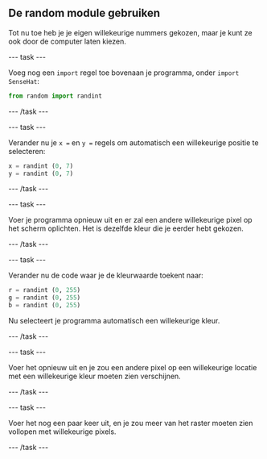 ## De random module gebruiken

Tot nu toe heb je je eigen willekeurige nummers gekozen, maar je kunt ze ook door de computer laten kiezen.

\--- task \---

Voeg nog een `import` regel toe bovenaan je programma, onder `import SenseHat`:

```python
from random import randint
```

\--- /task \---

\--- task \---

Verander nu je `x =` en `y =` regels om automatisch een willekeurige positie te selecteren:

```python
x = randint (0, 7)
y = randint (0, 7)
```

\--- /task \---

\--- task \---

Voer je programma opnieuw uit en er zal een andere willekeurige pixel op het scherm oplichten. Het is dezelfde kleur die je eerder hebt gekozen.

\--- /task \---

\--- task \---

Verander nu de code waar je de kleurwaarde toekent naar:

```python
r = randint (0, 255)
g = randint (0, 255)
b = randint (0, 255)
```

Nu selecteert je programma automatisch een willekeurige kleur.

\--- /task \---

\--- task \---

Voer het opnieuw uit en je zou een andere pixel op een willekeurige locatie met een willekeurige kleur moeten zien verschijnen.

\--- /task \---

\--- task \---

Voer het nog een paar keer uit, en je zou meer van het raster moeten zien vollopen met willekeurige pixels.

\--- /task \---